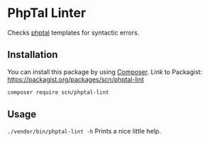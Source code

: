 # PhpTal Linter

Checks [phptal](https://github.com/SC-Networks/PHPTAL) templates for syntactic errors.

## Installation

You can install this package by using [Composer](http://getcomposer.org).
Link to Packagist: https://packagist.org/packages/scn/phptal-lint

```sh
composer require scn/phptal-lint
```

## Usage

`./vendor/bin/phptal-lint -h` Prints a nice little help.